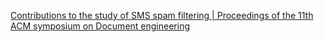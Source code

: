 [Contributions to the study of SMS spam filtering | Proceedings of the 11th ACM symposium on Document engineering](https://dl.acm.org/doi/10.1145/2034691.2034742)
